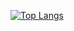 [![Top Langs](https://github-readme-stats.vercel.app/api/top-langs/?username=Plana-ria&langs_count=10&layout=compact)](https://github.com/anuraghazra/github-readme-stats)
